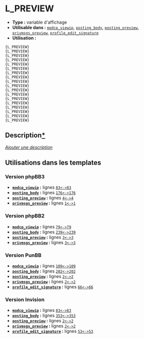# L_PREVIEW
* __Type :__ variable d'affichage
* __Utilisable dans :__ [`modcp_viewip`](../tpl/modcp_viewip.md#readme), [`posting_body`](../tpl/posting_body.md#readme), [`posting_preview`](../tpl/posting_preview.md#readme), [`privmsgs_preview`](../tpl/privmsgs_preview.md#readme), [`profile_edit_signature`](../tpl/profile_edit_signature.md#readme)
* __Utilisation :__

```smarty
{L_PREVIEW}
{L_PREVIEW}
{L_PREVIEW}
{L_PREVIEW}
{L_PREVIEW}
{L_PREVIEW}
{L_PREVIEW}
{L_PREVIEW}
{L_PREVIEW}
{L_PREVIEW}
{L_PREVIEW}
{L_PREVIEW}
{L_PREVIEW}
{L_PREVIEW}
{L_PREVIEW}
{L_PREVIEW}
{L_PREVIEW}
{L_PREVIEW}
```

## Description[*](https://fa-tvars.appspot.com/var/L_PREVIEW)
[*Ajouter une description*](https://fa-tvars.appspot.com/var/L_PREVIEW)

## Utilisations dans les templates

### Version phpBB3
* __[`modcp_viewip`](../tpl/modcp_viewip.md#readme) :__ lignes [`83`](../src/prosilver/modcp_viewip.tpl#L83)[`<->`](../src/prosilver/modcp_viewip.tpl#L83-L83)[`83`](../src/prosilver/modcp_viewip.tpl#L83)
* __[`posting_body`](../tpl/posting_body.md#readme) :__ lignes [`176`](../src/prosilver/posting_body.tpl#L176)[`<->`](../src/prosilver/posting_body.tpl#L176-L176)[`176`](../src/prosilver/posting_body.tpl#L176)
* __[`posting_preview`](../tpl/posting_preview.md#readme) :__ lignes [`4`](../src/prosilver/posting_preview.tpl#L4)[`<->`](../src/prosilver/posting_preview.tpl#L4-L4)[`4`](../src/prosilver/posting_preview.tpl#L4)
* __[`privmsgs_preview`](../tpl/privmsgs_preview.md#readme) :__ lignes [`1`](../src/prosilver/privmsgs_preview.tpl#L1)[`<->`](../src/prosilver/privmsgs_preview.tpl#L1-L1)[`1`](../src/prosilver/privmsgs_preview.tpl#L1)

### Version phpBB2
* __[`modcp_viewip`](../tpl/modcp_viewip.md#readme) :__ lignes [`79`](../src/subsilver/modcp_viewip.tpl#L79)[`<->`](../src/subsilver/modcp_viewip.tpl#L79-L79)[`79`](../src/subsilver/modcp_viewip.tpl#L79)
* __[`posting_body`](../tpl/posting_body.md#readme) :__ lignes [`239`](../src/subsilver/posting_body.tpl#L239)[`<->`](../src/subsilver/posting_body.tpl#L239-L239)[`239`](../src/subsilver/posting_body.tpl#L239)
* __[`posting_preview`](../tpl/posting_preview.md#readme) :__ lignes [`3`](../src/subsilver/posting_preview.tpl#L3)[`<->`](../src/subsilver/posting_preview.tpl#L3-L3)[`3`](../src/subsilver/posting_preview.tpl#L3)
* __[`privmsgs_preview`](../tpl/privmsgs_preview.md#readme) :__ lignes [`3`](../src/subsilver/privmsgs_preview.tpl#L3)[`<->`](../src/subsilver/privmsgs_preview.tpl#L3-L3)[`3`](../src/subsilver/privmsgs_preview.tpl#L3)

### Version PunBB
* __[`modcp_viewip`](../tpl/modcp_viewip.md#readme) :__ lignes [`109`](../src/punbb/modcp_viewip.tpl#L109)[`<->`](../src/punbb/modcp_viewip.tpl#L109-L109)[`109`](../src/punbb/modcp_viewip.tpl#L109)
* __[`posting_body`](../tpl/posting_body.md#readme) :__ lignes [`202`](../src/punbb/posting_body.tpl#L202)[`<->`](../src/punbb/posting_body.tpl#L202-L202)[`202`](../src/punbb/posting_body.tpl#L202)
* __[`posting_preview`](../tpl/posting_preview.md#readme) :__ lignes [`2`](../src/punbb/posting_preview.tpl#L2)[`<->`](../src/punbb/posting_preview.tpl#L2-L2)[`2`](../src/punbb/posting_preview.tpl#L2)
* __[`privmsgs_preview`](../tpl/privmsgs_preview.md#readme) :__ lignes [`2`](../src/punbb/privmsgs_preview.tpl#L2)[`<->`](../src/punbb/privmsgs_preview.tpl#L2-L2)[`2`](../src/punbb/privmsgs_preview.tpl#L2)
* __[`profile_edit_signature`](../tpl/profile_edit_signature.md#readme) :__ lignes [`66`](../src/punbb/profile_edit_signature.tpl#L66)[`<->`](../src/punbb/profile_edit_signature.tpl#L66-L66)[`66`](../src/punbb/profile_edit_signature.tpl#L66)

### Version Invision
* __[`modcp_viewip`](../tpl/modcp_viewip.md#readme) :__ lignes [`83`](../src/invision/modcp_viewip.tpl#L83)[`<->`](../src/invision/modcp_viewip.tpl#L83-L83)[`83`](../src/invision/modcp_viewip.tpl#L83)
* __[`posting_body`](../tpl/posting_body.md#readme) :__ lignes [`353`](../src/invision/posting_body.tpl#L353)[`<->`](../src/invision/posting_body.tpl#L353-L353)[`353`](../src/invision/posting_body.tpl#L353)
* __[`posting_preview`](../tpl/posting_preview.md#readme) :__ lignes [`2`](../src/invision/posting_preview.tpl#L2)[`<->`](../src/invision/posting_preview.tpl#L2-L2)[`2`](../src/invision/posting_preview.tpl#L2)
* __[`privmsgs_preview`](../tpl/privmsgs_preview.md#readme) :__ lignes [`2`](../src/invision/privmsgs_preview.tpl#L2)[`<->`](../src/invision/privmsgs_preview.tpl#L2-L2)[`2`](../src/invision/privmsgs_preview.tpl#L2)
* __[`profile_edit_signature`](../tpl/profile_edit_signature.md#readme) :__ lignes [`53`](../src/invision/profile_edit_signature.tpl#L53)[`<->`](../src/invision/profile_edit_signature.tpl#L53-L53)[`53`](../src/invision/profile_edit_signature.tpl#L53)

